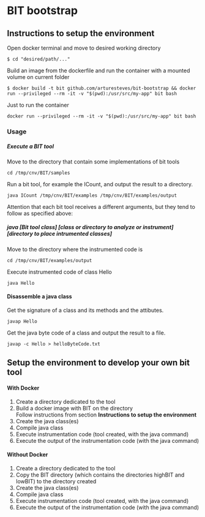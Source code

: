 # BIT bootstrap

## Instructions to setup the environment
Open docker terminal and move to desired working directory
```
$ cd "desired/path/..."
```
Build an image from the dockerfile and run the container with a mounted volume on current folder
```
$ docker build -t bit github.com/arturesteves/bit-bootstrap && docker run --privileged --rm -it -v "$(pwd):/usr/src/my-app" bit bash
```
Just to run the container
```
docker run --privileged --rm -it -v "$(pwd):/usr/src/my-app" bit bash
```


### Usage
##### Execute a BIT tool

Move to the directory that contain some implementations of bit tools
```
cd /tmp/cnv/BIT/samples
```
Run a bit tool, for example the ICount, and output the result to a directory.
```
java ICount /tmp/cnv/BIT/examples /tmp/cnv/BIT/examples/output
```
Attention that each bit tool receives a different arguments, but they tend to follow as specified above:
##### java [Bit tool class] [class or directory to analyze or instrument] [directory to place intrumented classes]
Move to the directory where the instrumented code is
```
cd /tmp/cnv/BIT/examples/output
```
Execute instrumented code of class Hello
```
java Hello
```


#### Disassemble a java class

Get the signature of a class and its methods and the attibutes.
```
javap Hello
```
Get the java byte code of a class and output the result to a file.
```
javap -c Hello > helloByteCode.txt
```
  
 
## Setup the environment to develop your own bit tool
#### With Docker
1. Create a directory dedicated to the tool 
2. Build a docker image with BIT on the directory <br/> Follow instructions from section **Instructions to setup the environment**
3. Create the java class(es) 
4. Compile java class 
5. Execute instrumentation code (tool created, with the java command)
6. Execute the output of the instrumentation code (with the java command)

#### Without Docker 
1. Create a directory dedicated to the tool 
2. Copy the BIT directory (which contains the directories highBIT and lowBIT) to the directory created 
3. Create the java class(es) 
4. Compile java class 
5. Execute instrumentation code (tool created, with the java command)
6. Execute the output of the instrumentation code (with the java command)